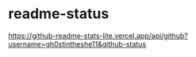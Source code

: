 # readme-status

https://github-readme-stats-lite.vercel.app/api/github?username=gh0stintheshe11&github-status